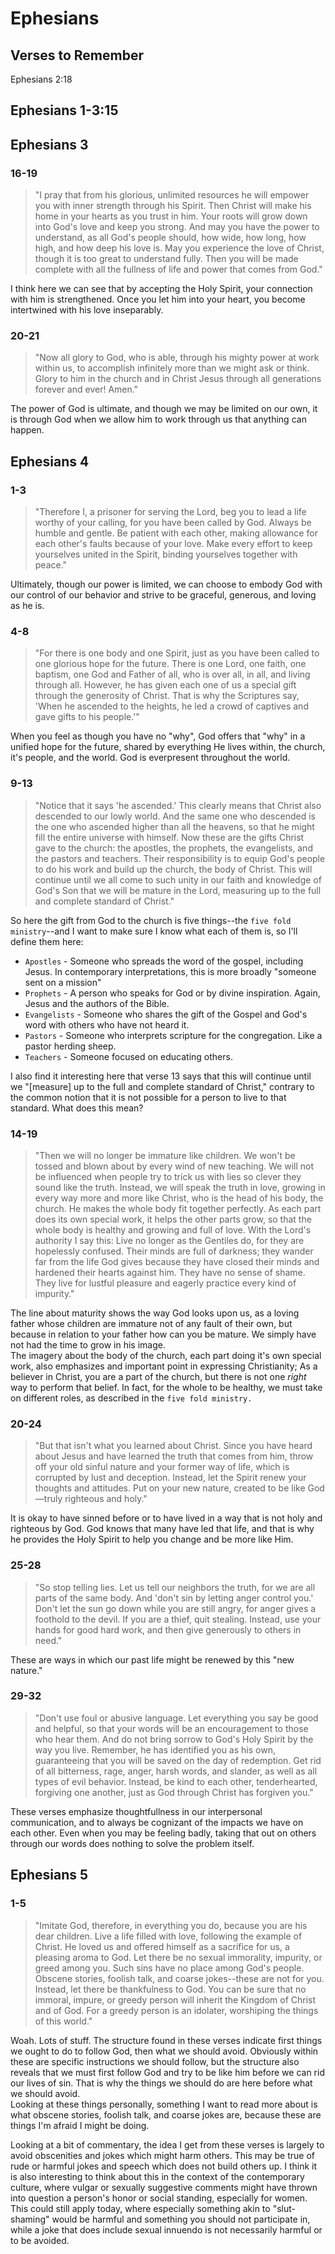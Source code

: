 # Ephesians

## Verses to Remember

Ephesians 2:18

## Ephesians 1-3:15

## Ephesians 3
### 16-19
 > "I pray that from his glorious, unlimited resources he will empower you with inner strength through his Spirit. Then Christ will make his home in your hearts as you trust in him. Your roots will grow down into God's love and keep you strong. And may you have the power to understand, as all God's people should, how wide, how long, how high, and how deep his love is. May you experience the love of Christ, though it is too great to understand fully. Then you will be made complete with all the fullness of life and power that comes from God."  

I think here we can see that by accepting the Holy Spirit, your connection with him is strengthened. Once you let him into your heart, you become intertwined with his love inseparably.

### 20-21
 > "Now all glory to God, who is able, through his mighty power at work within us, to accomplish infinitely more than we might ask or think. Glory to him in the church and in Christ Jesus through all generations forever and ever! Amen."

The power of God is ultimate, and though we may be limited on our own, it is through God when we allow him to work through us that anything can happen. 

## Ephesians 4
### 1-3
 > "Therefore I, a prisoner for serving the Lord, beg you to lead a life worthy of your calling, for you have been called by God. Always be humble and gentle. Be patient with each other, making allowance for each other's faults because of your love. Make every effort to keep yourselves united in the Spirit, binding yourselves together with peace."

Ultimately, though our power is limited, we can choose to embody God with our control of our behavior and strive to be graceful, generous, and loving as he is.

### 4-8
 > "For there is one body and one Spirit, just as you have been called to one glorious hope for the future. There is one Lord, one faith, one baptism, one God and Father of all, who is over all, in all, and living through all. However, he has given each one of us a special gift through the generosity of Christ. That is why the Scriptures say, 'When he ascended to the heights, he led a crowd of captives and gave gifts to his people.'"

When you feel as though you have no "why", God offers that "why" in a unified hope for the future, shared by everything He lives within, the church, it's people, and the world. God is everpresent throughout the world.

### 9-13
 > "Notice that it says 'he ascended.' This clearly means that Christ also descended to our lowly world. And the same one who descended is the one who ascended higher than all the heavens, so that he might fill the entire universe with himself. Now these are the gifts Christ gave to the church: the apostles, the prophets, the evangelists, and the pastors and teachers. Their responsibility is to equip God's people to do his work and build up the church, the body of Christ. This will continue until we all come to such unity in our faith and knowledge of God's Son that we will be mature in the Lord, measuring up to the full and complete standard of Christ."

So here the gift from God to the church is five things--the `five fold ministry`--and I want to make sure I know what each of them is, so I'll define them here:
 - `Apostles` - Someone who spreads the word of the gospel, including Jesus. In contemporary interpretations, this is more broadly "someone sent on a mission"
 - `Prophets` - A person who speaks for God or by divine inspiration. Again, Jesus and the authors of the Bible.
 - `Evangelists` - Someone who shares the gift of the Gospel and God's word with others who have not heard it.
 - `Pastors` - Someone who interprets scripture for the congregation. Like a pastor herding sheep.
 - `Teachers` - Someone focused on educating others.  

I also find it interesting here that verse 13 says that this will continue until we "[measure] up to the full and complete standard of Christ," contrary to the common notion that it is not possible for a person to live to that standard. What does this mean?

### 14-19
 > "Then we will no longer be immature like children. We won't be tossed and blown about by every wind of new teaching. We will not be influenced when people try to trick us with lies so clever they sound like the truth. Instead, we will speak the truth in love, growing in every way more and more like Christ, who is the head of his body, the church. He makes the whole body fit together perfectly. As each part does its own special work, it helps the other parts grow, so that the whole body is healthy and growing and full of love. With the Lord's authority I say this: Live no longer as the Gentiles do, for they are hopelessly confused. Their minds are full of darkness; they wander far from the life God gives because they have closed their minds and hardened their hearts against him. They have no sense of shame. They live for lustful pleasure and eagerly practice every kind of impurity."

The line about maturity shows the way God looks upon us, as a loving father whose children are immature not of any fault of their own, but because in relation to your father how can you be mature. We simply have not had the time to grow in his image.  
The imagery about the body of the church, each part doing it's own special work, also emphasizes and important point in expressing Christianity; As a believer in Christ, you are a part of the church, but there is not one *right* way to perform that belief. In fact, for the whole to be healthy, we must take on different roles, as described in the `five fold ministry.`

### 20-24
 > "But that isn't what you learned about Christ. Since you have heard about Jesus and have learned the truth that comes from him, throw off your old sinful nature and your former way of life, which is corrupted by lust and deception. Instead, let the Spirit renew your thoughts and attitudes. Put on your new nature, created to be like God—truly righteous and holy."

It is okay to have sinned before or to have lived in a way that is not holy and righteous by God. God knows that many have led that life, and that is why he provides the Holy Spirit to help you change and be more like Him.

### 25-28
 > "So stop telling lies. Let us tell our neighbors the truth, for we are all parts of the same body. And 'don't sin by letting anger control you.' Don't let the sun go down while you are still angry, for anger gives a foothold to the devil. If you are a thief, quit stealing. Instead, use your hands for good hard work, and then give generously to others in need."

These are ways in which our past life might be renewed by this "new nature."

### 29-32
 > "Don't use foul or abusive language. Let everything you say be good and helpful, so that your words will be an encouragement to those who hear them. And do not bring sorrow to God's Holy Spirit by the way you live. Remember, he has identified you as his own, guaranteeing that you will be saved on the day of redemption. Get rid of all bitterness, rage, anger, harsh words, and slander, as well as all types of evil behavior. Instead, be kind to each other, tenderhearted, forgiving one another, just as God through Christ has forgiven you."

These verses emphasize thoughtfullness in our interpersonal communication, and to always be cognizant of the impacts we have on each other. Even when you may be feeling badly, taking that out on others through our words does nothing to solve the problem itself.

## Ephesians 5
### 1-5
 > "Imitate God, therefore, in everything you do, because you are his dear children. Live a life filled with love, following the example of Christ. He loved us and offered himself as a sacrifice for us, a pleasing aroma to God. Let there be no sexual immorality, impurity, or greed among you. Such sins have no place among God's people. Obscene stories, foolish talk, and coarse jokes--these are not for you. Instead, let there be thankfulness to God. You can be sure that no immoral, impure, or greedy person will inherit the Kingdom of Christ and of God. For a greedy person is an idolater, worshiping the things of this world."

Woah. Lots of stuff. The structure found in these verses indicate first things we ought to do to follow God, then what we should avoid. Obviously within these are specific instructions we should follow, but the structure also reveals that we must first follow God and try to be like him before we can rid our lives of sin. That is why the things we should do are here before what we should avoid.  
Looking at these things personally, something I want to read more about is what obscene stories, foolish talk, and coarse jokes are, because these are things I'm afraid I might be doing.

Looking at a bit of commentary, the idea I get from these verses is largely to avoid obscenities and jokes which might harm others. This may be true of rude or harmful jokes and speech which does not build others up. I think it is also interesting to think about this in the context of the contemporary culture, where vulgar or sexually suggestive comments might have thrown into question a person's honor or social standing, especially for women. This could still apply today, where especially something akin to "slut-shaming" would be harmful and something you should not participate in, while a joke that does include sexual innuendo is not necessarily harmful or to be avoided.